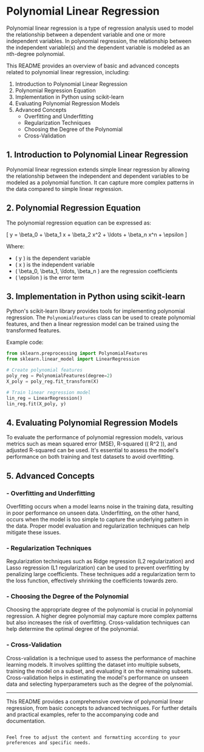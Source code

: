 
# Polynomial Linear Regression

Polynomial linear regression is a type of regression analysis used to model the relationship between a dependent variable and one or more independent variables. In polynomial regression, the relationship between the independent variable(s) and the dependent variable is modeled as an nth-degree polynomial.

This README provides an overview of basic and advanced concepts related to polynomial linear regression, including:

1. Introduction to Polynomial Linear Regression
2. Polynomial Regression Equation
3. Implementation in Python using scikit-learn
4. Evaluating Polynomial Regression Models
5. Advanced Concepts
    - Overfitting and Underfitting
    - Regularization Techniques
    - Choosing the Degree of the Polynomial
    - Cross-Validation

## 1. Introduction to Polynomial Linear Regression

Polynomial linear regression extends simple linear regression by allowing the relationship between the independent and dependent variables to be modeled as a polynomial function. It can capture more complex patterns in the data compared to simple linear regression.

## 2. Polynomial Regression Equation

The polynomial regression equation can be expressed as:

\[ y = \beta_0 + \beta_1 x + \beta_2 x^2 + \ldots + \beta_n x^n + \epsilon \]

Where:
- \( y \) is the dependent variable
- \( x \) is the independent variable
- \( \beta_0, \beta_1, \ldots, \beta_n \) are the regression coefficients
- \( \epsilon \) is the error term

## 3. Implementation in Python using scikit-learn

Python's scikit-learn library provides tools for implementing polynomial regression. The `PolynomialFeatures` class can be used to create polynomial features, and then a linear regression model can be trained using the transformed features.

Example code:

```python
from sklearn.preprocessing import PolynomialFeatures
from sklearn.linear_model import LinearRegression

# Create polynomial features
poly_reg = PolynomialFeatures(degree=2)
X_poly = poly_reg.fit_transform(X)

# Train linear regression model
lin_reg = LinearRegression()
lin_reg.fit(X_poly, y)
```

## 4. Evaluating Polynomial Regression Models

To evaluate the performance of polynomial regression models, various metrics such as mean squared error (MSE), R-squared (\( R^2 \)), and adjusted R-squared can be used. It's essential to assess the model's performance on both training and test datasets to avoid overfitting.

## 5. Advanced Concepts

### - Overfitting and Underfitting

Overfitting occurs when a model learns noise in the training data, resulting in poor performance on unseen data. Underfitting, on the other hand, occurs when the model is too simple to capture the underlying pattern in the data. Proper model evaluation and regularization techniques can help mitigate these issues.

### - Regularization Techniques

Regularization techniques such as Ridge regression (L2 regularization) and Lasso regression (L1 regularization) can be used to prevent overfitting by penalizing large coefficients. These techniques add a regularization term to the loss function, effectively shrinking the coefficients towards zero.

### - Choosing the Degree of the Polynomial

Choosing the appropriate degree of the polynomial is crucial in polynomial regression. A higher degree polynomial may capture more complex patterns but also increases the risk of overfitting. Cross-validation techniques can help determine the optimal degree of the polynomial.

### - Cross-Validation

Cross-validation is a technique used to assess the performance of machine learning models. It involves splitting the dataset into multiple subsets, training the model on a subset, and evaluating it on the remaining subsets. Cross-validation helps in estimating the model's performance on unseen data and selecting hyperparameters such as the degree of the polynomial.

---

This README provides a comprehensive overview of polynomial linear regression, from basic concepts to advanced techniques. For further details and practical examples, refer to the accompanying code and documentation.
```

Feel free to adjust the content and formatting according to your preferences and specific needs.